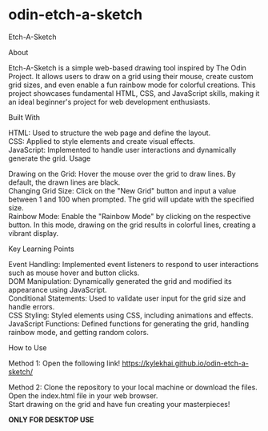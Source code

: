 # odin-etch-a-sketch

Etch-A-Sketch

About

Etch-A-Sketch is a simple web-based drawing tool inspired by The Odin Project. It allows users to draw on a grid using their mouse, create custom grid sizes, and even enable a fun rainbow mode for colorful creations. This project showcases fundamental HTML, CSS, and JavaScript skills, making it an ideal beginner's project for web development enthusiasts.

Built With

HTML: Used to structure the web page and define the layout.
<br>
CSS: Applied to style elements and create visual effects.
<br>
JavaScript: Implemented to handle user interactions and dynamically generate the grid.
Usage

Drawing on the Grid: Hover the mouse over the grid to draw lines. By default, the drawn lines are black.
<br>
Changing Grid Size: Click on the "New Grid" button and input a value between 1 and 100 when prompted. The grid will update with the specified size.
<br>
Rainbow Mode: Enable the "Rainbow Mode" by clicking on the respective button. In this mode, drawing on the grid results in colorful lines, creating a vibrant display.

Key Learning Points

Event Handling: Implemented event listeners to respond to user interactions such as mouse hover and button clicks.
<br>
DOM Manipulation: Dynamically generated the grid and modified its appearance using JavaScript.
<br>
Conditional Statements: Used to validate user input for the grid size and handle errors.
<br>
CSS Styling: Styled elements using CSS, including animations and effects.
<br>
JavaScript Functions: Defined functions for generating the grid, handling rainbow mode, and getting random colors.

How to Use

Method 1:
Open the following link!
https://kylekhai.github.io/odin-etch-a-sketch/

Method 2:
Clone the repository to your local machine or download the files.
<br>
Open the index.html file in your web browser.
<br>
Start drawing on the grid and have fun creating your masterpieces!

**ONLY FOR DESKTOP USE**

